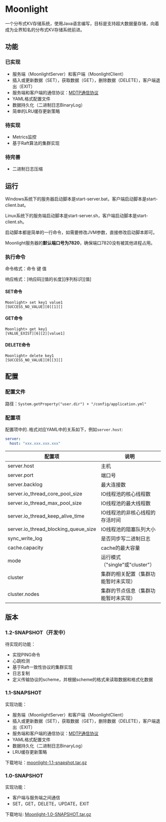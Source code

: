 # Moonlight

一个分布式KV存储系统，使用Java语言编写，目标是支持超大数据量存储，向着成为业界知名的分布式KV存储系统前进。

## 功能

### 已实现

- 服务端（MoonlightServer）和客户端（MoonlightClient）
- 插入或更新数据（SET），获取数据（GET），删除数据（DELETE），客户端退出（EXIT）
- 服务端和客户端的通信协议：[MDTP通信协议](MDTP.md)
- YAML格式配置文件
- 数据持久化（二进制日志BinaryLog）
- 简单的LRU缓存更新策略

### 待实现

- Metrics监控
- 基于Raft算法的集群实现

### 待完善

- 二进制日志压缩

## 运行

Windows系统下的服务器启动脚本是start-server.bat，客户端启动脚本是start-client.bat。

Linux系统下的服务端启动脚本是start-server.sh，客户端启动脚本是start-client.sh。

启动脚本都是简单的一行命令，如需要修改JVM参数，直接修改启动脚本即可。

Moonlight服务器的**默认端口号为7820**，确保端口7820没有被其他进程占用。

### 执行命令

命令格式：命令 键 值

响应格式：[响应码][值的长度][序列标识][值]

#### SET命令

```shell
Moonlight> set key1 value1
[SUCCESS_NO_VALUE][0][1][]
```

#### GET命令

```shell
Moonlight> get key1
[VALUE_EXIST][6][2][value1]
```

#### DELETE命令

```shell
Moonlight> delete key1
[SUCCESS_NO_VALUE][0][3][]
```

## 配置

### 配置文件

路径：`System.getProperty("user.dir") + "/config/application.yml"`

### 配置项

配置项中的`.`格式对应YAML中的关系如下，例如`server.host`:

```yaml
server:
  host: "xxx.xxx.xxx.xxx"
```

| 配置项                                  | 说明                       |
|--------------------------------------|--------------------------|
| server.host                          | 主机                       |
| server.port                          | 端口号                      |
| server.backlog                       | 最大连接数                    |
| server.io_thread_core_pool_size      | IO线程池的核心线程数              |
| server.io_thread_max_pool_size       | IO线程池的最大线程数              |
| server.io_thread_keep_alive_time     | IO线程池的非核心线程的存活时间         |
| server.io_thread_blocking_queue_size | IO线程池的阻塞队列大小             |
| sync_write_log                       | 是否同步写二进制日志               |
| cache.capacity                       | cache的最大容量               |
| mode                                 | 运行模式（"single"或"cluster"） |
| cluster                              | 集群的相关配置（集群功能暂时未实现）       |
| cluster.nodes                        | 集群的节点信息（集群功能暂时未实现）       |

## 版本

### 1.2-SNAPSHOT（开发中）

待实现的功能：

- 实现PING命令
- 心跳检测
- 基于Raft一致性协议的集群实现
- 日志复制
- 定义传输协议的scheme，并根据scheme的格式来读取数据和格式化数据

### 1.1-SNAPSHOT

实现功能：

- 服务端（MoonlightServer）和客户端（MoonlightClient）
- 插入或更新数据（SET），获取数据（GET），删除数据（DELETE），客户端退出（EXIT）
- 服务端和客户端的通信协议：[MDTP通信协议](MDTP.md)
- YAML格式配置文件
- 数据持久化（二进制日志BinaryLog）
- LRU缓存更新策略

下载地址：[moonlight-1.1-snapshot.tar.gz](https://github.com/ECUST-CST163-ZhangBaiLi/moonlight/releases/download/1.1-SNAPSHOT/moonlight-1.1-snapshot.tar.gz)

### 1.0-SNAPSHOT

实现功能：

- 客户端与服务端之间通信
- SET，GET，DELETE，UPDATE，EXIT

下载地址: [Moonlight-1.0-SNAPSHOT.tar.gz](https://github.com/ECUST-CST163-ZhangBaiLi/Moonlight/releases/download/1.0-SNAPSHOT/Moonlight-1.0-SNAPSHOT.tar.gz)

